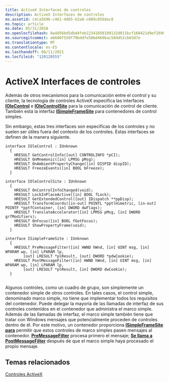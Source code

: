 ```yaml
---
title: ActiveX Interfaces de controles
description: ActiveX Interfaces de controles
ms.assetid: c4ca5696-c461-4d65-b2a8-c689c056dac8
ms.topic: article
ms.date: 05/31/2018
ms.openlocfilehash: 8a4d56bd5dbd4feb22341850189132d011bcf160421d9ef26904a3d147166b75
ms.sourcegitcommit: e6600f550f79bddfe58bd4696ac50dd52cb03d7e
ms.translationtype: MT
ms.contentlocale: es-ES
ms.lasthandoff: 08/11/2021
ms.locfileid: "120120555"
---
```

# <a name="activex-controls-interfaces"></a>ActiveX Interfaces de controles

Además de otros mecanismos para la comunicación entre el control y su cliente, la tecnología de controles ActiveX especifica las interfaces [**IOleControl**](/windows/desktop/api/OCIdl/nn-ocidl-iolecontrol) e [**IOleControlSite**](/windows/desktop/api/OCIdl/nn-ocidl-iolecontrolsite) para la comunicación de control de cliente. También está la interfaz [**ISimpleFrameSite**](/windows/desktop/api/OCIdl/nn-ocidl-isimpleframesite) para contenedores de control simples.

Sin embargo, estas tres interfaces son específicas de los controles y no suelen ser útiles fuera del contexto de los controles. Estas interfaces se definen de la manera siguiente.

``` syntax
interface IOleControl : IUnknown 
  { 
    HRESULT GetControlInfo([out] CONTROLINFO *pCI); 
    HRESULT OnMnemonic([in] LPMSG pMsg); 
    HRESULT OnAmbientPropertyChange([in] DISPID dispID); 
    HRESULT FreezeEvents([in] BOOL bFreeze); 
  } 
 
interface IOleControlSite : IUnknown 
  { 
    HRESULT OnControlInfoChanged(void); 
    HRESULT LockInPlaceActive([in] BOOL fLock); 
    HRESULT GetExtendedControl([out] IDispatch **ppDisp); 
    HRESULT TransformCoords([in-out] POINTL *pptlHimetric, [in-out] POINTF *pptfContainer, [in] DWORD dwFlags); 
    HRESULT TranslateAccelerator([in] LPMSG pMsg, [in] DWORD grfModifiers); 
    HRESULT OnFocus([in] BOOL fGotFocus); 
    HRESULT ShowPropertyFrame(void); 
  } 
 
interface ISimpleFrameSite : IUnknown 
  { 
    HRESULT PreMessageFilter([in] HWND hWnd, [in] UINT msg, [in] WPARAM wp, [in] LPARAM lp, 
        [out] LRESULT *plResult, [out] DWORD *pdwCookie); 
    HRESULT PostMessageFilter([in] HWND hWnd, [in] UINT msg, [in] WPARAM wp, [in] LPARAM lp, 
        [out] LRESULT *plResult, [in] DWORD dwCookie); 
  } 
 
```

Algunos controles, como un cuadro de grupo, son simplemente un contenedor simple de otros controles. En tales casos, el control simple, denominado marco simple, no tiene que implementar todos los requisitos del contenedor. Puede delegar la mayoría de las llamadas de interfaz de sus controles contenidos en el contenedor que administra el marco simple. Además de las llamadas de interfaz, el marco simple también tiene que tratar con Windows mensajes que potencialmente proceden de controles dentro de él. Por este motivo, un contenedor proporciona [**ISimpleFrameSite para**](/windows/desktop/api/OCIdl/nn-ocidl-isimpleframesite) permitir que estos controles de marco simples pasen mensajes al contenedor. [**PreMessageFilter**](/windows/desktop/api/OCIdl/nf-ocidl-isimpleframesite-premessagefilter) procesa primero el mensaje; [**Se llama a PostMessageFilter**](/windows/desktop/api/OCIdl/nf-ocidl-isimpleframesite-postmessagefilter) después de que el marco simple haya procesado el propio mensaje.

## <a name="related-topics"></a>Temas relacionados

<dl> <dt>

[Controles ActiveX](activex-controls.md)
</dt> </dl>

 

 




